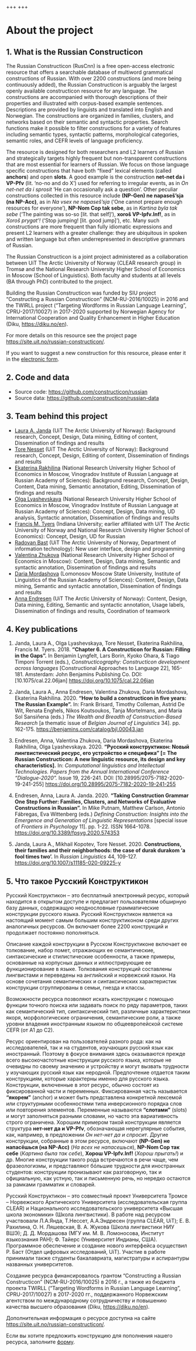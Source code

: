 +++
+++

# About the project

## 1. What is the Russian Constructicon

The Russian Constructicon (RusCnn) is a free open-access electronic resource
that offers a searchable database of multiword grammatical constructions of
Russian. With over 2200 constructions (and more being continuously added), the
Russian Constructicon is arguably the largest openly available constructicon
resource for any language. The constructions are accompanied with thorough
descriptions of their properties and illustrated with corpus-based example
sentences. Descriptions are provided by linguists and translated into English
and Norwegian. The constructions are organized in families, clusters, and
networks based on their semantic and syntactic properties. Search functions
make it possible to filter constructions for a variety of features including
semantic types, syntactic patterns, morphological categories,
semantic roles, and CEFR levels of language proficiency. 

The resource is designed for both researchers and L2 learners of Russian and
strategically targets highly frequent but non-transparent constructions that
are most essential for learners of Russian. We focus on those language specific
constructions that have both “fixed” lexical elements (called **anchors**) and open **slots**. A good
example is the construction **net-net da i VP-Pfv** (lit. ‘no-no and do X’) used
for referring to irregular events, as in *On net-net da i sprosit* ‘He can
occasionally ask a question’. Other peculiar constructions collected in this
resource include **(NP-Gen) ne napaseš’sja (na NP-Acc)**, as in *Na vsex ne
napaseš’sja* (‘One cannot prepare enough resources for everyone’), **NP-Nom Cop
tak sebe**, as in *Kartina byla tak sebe* (‘The painting was so-so [lit. that
self]’), **xoroš VP-Ipfv.Inf!**, as in *Xoroš prygat’!* (‘Stop jumping! [lit. good
jump]’), etc. Many such constructions are more frequent than fully idiomatic
expressions and present L2 learners with a greater challenge: they are
ubiquitous in spoken and written language but often underrepresented in
descriptive grammars of Russian.

The Russian Constructicon is a joint project administered as a collaboration
between UiT The Arctic University of Norway (CLEAR research group) in Tromsø
and the National Research University Higher School of Economics in Moscow
(School of Linguistics). Both faculty and students at all levels (BA through
PhD) contributed to the project.

Building the Russian Constructicon was funded by SIU project “Constructing a Russian Constructicon” (NCM-RU-2016/10025) in
2016 and the TWIRLL project (“Targeting Wordforms in Russian Language
Learning”, CPRU-2017/10027) in 2017-2020 supported by Norwegian Agency for
International Cooperation and Quality Enhancement in Higher Education (Diku,
<https://diku.no/en>).

For more details on this resource see the project page <https://site.uit.no/russian-constructicon/>.

If you want to suggest a new construction for this resource, please enter it in the [electronic form](https://forms.gle/tkyDAY6UM6QbizGs7).


## 2. Code and data

- Source code: <https://github.com/constructicon/russian>
- Source data: <https://github.com/constructicon/russian-data>


## 3. Team behind this project

- [Laura A. Janda](https://uit.no/ansatte/person?p_document_id=41561) (UiT The Arctic University of Norway): Background research,
  Concept, Design, Data mining, Editing of content, Dissemination of findings
  and results
- [Tore Nesset](https://en.uit.no/ansatte/person?p_document_id=41533) (UiT The Arctic University of Norway): Background research,
  Concept, Design, Editing of content, Dissemination of findings and results 
- [Ekaterina Rakhilina](https://www.hse.ru/en/org/persons/26736782) (National Research University Higher School of Economics
  in Moscow, Vinogradov Institute of Russian Language at Russian Academy of
  Sciences): Background research, Concept, Design, Content, Data mining,
  Semantic annotation, Editing, Dissemination of findings and results
- [Olga Lyashevskaya](https://www.hse.ru/en/staff/olesar) (National Research University Higher School of Economics in
  Moscow, Vinogradov Institute of Russian Language at Russian Academy of
  Sciences): Concept, Design, Data mining, UD analysis, Syntactic annotation,
  Dissemination of findings and results
- [Francis M. Tyers](https://github.com/ftyers) (Indiana University; earlier affiliated with UiT The Arctic
  University of Norway and National Research University Higher School of
  Economics): Concept, Design, UD for Russian
- [Radovan Bast](https://bast.fr/) (UiT The Arctic University of Norway, Department of information
  technology): New user interface, design and programming
- [Valentina Zhukova](https://www.researchgate.net/profile/Valentina-Zhukova-4) (National Research University Higher School of Economics in
  Moscow): Content, Design, Data mining, Semantic and syntactic annotation,
  Dissemination of findings and results
- [Daria Mordashova](https://iling-ran.ru/web/en/scholars/mordashova) (Lomonosov Moscow State University, Institute of Linguistics
  of the Russian Academy of Sciences): Content, Design, Data mining, Semantic
  and syntactic annotation, Dissemination of findings and results
- [Anna Endresen](https://en.uit.no/ansatte/person?p_document_id=585584) (UiT The Arctic University of Norway): Content, Design, Data
  mining, Editing, Semantic and syntactic annotation, Usage labels,
  Dissemination of findings and results, Coordination of teamwork


## 4. Key publications

1. Janda, Laura A., Olga Lyashevskaya, Tore Nesset, Ekaterina Rakhilina,
   Francis M. Tyers. 2018. **“Chapter 6. A Constructicon for Russian: Filling in the Gaps”.** In Benjamin Lyngfelt, Lars Borin, Kyoko Ohara, & Tiago Timponi
   Torrent (eds.), _Constructicography: Constructicon development across languages_ [Constructional Approaches to Language 22], 165-181. Amsterdam:
   John Benjamins Publishing Co. DOI: [10.1075/cal.22.06jan] <https://doi.org/10.1075/cal.22.06jan>

2. Janda, Laura A., Anna Endresen, Valentina Zhukova, Daria Mordashova,
   Ekaterina Rakhilina. 2020. **“How to build a constructicon in five years: The Russian Example”.** In:  Frank Brisard, Timothy Colleman, Astrid De
   Wit, Renata Enghels, Nikos Koutsoukos, Tanja Mortelmans, and María Sol
   Sansiñena (eds.) _The Wealth and Breadth of Construction-Based Research_ [a thematic issue of _Belgian Journal of Linguistics_ 34]. pp. 162-175. <https://benjamins.com/catalog/bjl.00043.jan>

3. Endresen, Anna, Valentina Zhukova, Daria Mordashova, Ekaterina Rakhilina,
   Olga Lyashevskaya. 2020. **“Русский конструктикон: Nовый лингвистический ресурс, его устройство и специфика” [= The Russian Constructicon: A new linguistic resource, its design and key characteristics].** In: _Computational linguistics and Intellectual Technologies. Papers from the Annual International Conference “Dialogue-2020”._ Issue 19, 226-241. DOI: [10.28995/2075-7182-2020-19-241-255] <https://doi.org/10.28995/2075-7182-2020-19-241-255>

4. Endresen, Anna, Laura A. Janda. 2020. **“Taking Construction Grammar One Step Further: Families, Clusters, and Networks of Evaluative Constructions in Russian”.** In Mike Putnam, Matthew Carlson, Antonio Fábregas, Eva Wittenberg (eds.) _Defining Construction: Insights into the Emergence and Generation of Linguistic Representations_ [special issue of _Frontiers in Psychology_ 11]. pp. 1-22. ISSN 1664-1078. <https://doi.org/10.3389/fpsyg.2020.574353>
   

5. Janda, Laura A., Mikhail Kopotev, Tore Nesset. 2020. **Constructions, their families and their neighborhoods: the case of durak durakom ‘a fool times two’.** In _Russian Linguistics_ 44, 109-127. <https://doi.org/10.1007/s11185-020-09225-y>


## 5. Что такое Русский Конструктикон

Русский Конструктикон – это бесплатный электронный ресурс, который находится в открытом доступе и предлагает пользователям обширную базу данных, содержащую неоднословные грамматические конструкции русского языка. Русский Конструктикон является на настоящий момент самым большим конструктиконом среди других аналогичных ресурсов. Он включает более 2200 конструкций и продолжает постоянно пополняться.

Описание каждой конструкции в Русском Конструктиконе включает ее толкование, набор помет, отражающих ее семантические, синтаксические и стилистические особенности, а также примеры, основанные на корпусных данных и иллюстрирующие ее функционирование в языке. Толкования конструкций составлены лингвистами и переведены на английский и норвежский языки. На основе сочетания семантических и синтаксических характеристик конструкции сгруппированы в семьи, гнезда и классы.

Возможности ресурса позволяют искать конструкции с помощью функции точного поиска или задавать поиск по ряду параметров, таких как семантический тип, синтаксический тип, различные характеристики якоря, морфологические ограничения, семантические роли, а также уровни владения иностранным языком по общеевропейской системе CEFR (от A1 до C2).

Ресурс ориентирован на пользователей разного рода: как на исследователей, так и на студентов, изучающих русский язык как иностранный. Поэтому в фокусе внимания здесь оказываются прежде всего высокочастотные конструкции русского языка, которые не очевидны по своему значению и устройству и могут вызвать трудности у изучающих русский язык как неродной. Предпочтение отдается таким конструкциям, которые характерны именно для русского языка. Конструкции, включенные в этот ресурс, обычно состоят из фиксированной части и переменных. Фиксированная часть называется **“якорем”** (anchor) и может быть представлена конкретной лексемой или структурными особенностями типа инверсионного порядка слов или повторения элементов. Переменные называются **“слотами”** (slots) и могут заполняться разными словами, но часто эта вариативность строго ограничена. Хорошим примером такой конструкции является структура **нет-нет да и VP-Pfv**, обозначающая нерегулярные события, как, например, в предложении _Он нет-нет да и спросит_. Другие конструкции, собранные в этом ресурсе, включают **(NP-Gen) не напасёшься (на NP-Acc)** (_На всех не напасешься_), **NP-Nom Cop так себе** (_Картина была так себе_), **Хорош VP-Ipfv.Inf!** (_Хорош прыгать!_) и др. Многие конструкции такого рода встречаются в речи чаще, чем фразеологизмы, и представляют бóльшие трудности для иностранных студентов: конструкции пронизывают как разговорную, так и официальную, как устную, так и письменную речь, но нередко остаются за рамками грамматик и словарей.

Русский Конструктикон – это совместный проект Университета Тромсе – Норвежского Арктического Университета (исследовательская группа CLEAR) и Национального исследовательского университета «Высшая школа экономики» (Школа лингвистики). В работе над ресурсом участвовали Л.А.Янда, Т.Нессет, А.А.Эндресен (группa CLEAR, UiT); Е. В. Рахилина, О. Н. Ляшевская, В. А. Жукова (Школa лингвистики НИУ ВШЭ); Д. Д. Мордашова (МГУ им. М. В. Ломоносова, Институт языкознания РАН); Ф. Тайерс (Университет Индианы, США). Программное обеспечение и создание нового интерфейса осуществил Р. Баст (Отдел цифровых исследований, UiT). Участие в работе принимали также студенты бакалавриата, магистратуры и аспирантуры названных университетов.

Создание ресурса финансировалось грантом “Constructing a Russian Constructicon” (NCM-RU-2016/10025) в 2016 г., а также из бюджета проекта TWIRLL (“Targeting Wordforms in Russian Language Learning”, CPRU-2017/10027) в 2017-2020 гг., поддержанного Норвежским агентством по международному сотрудничеству и повышению качества высшего образования (Diku, <https://diku.no/en>).
 
Дополнительная информация о ресурсе доступна на сайте <https://site.uit.no/russian-constructicon/>.
 
Если вы хотите предложить конструкцию для пополнения нашего ресурса, заполните [форму](https://forms.gle/tkyDAY6UM6QbizGs7).



